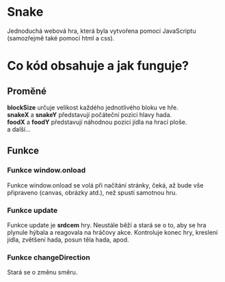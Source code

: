 # Snake
Jednoduchá webová hra, která byla vytvořena pomocí JavaScriptu (samozřejmě také pomocí html a css).
# **Co kód obsahuje a jak funguje?**
## **Proměné**</br>
**blockSize** určuje velikost každého jednotlivého bloku ve hře.</br>
**snakeX** a **snakeY** představují počáteční pozici hlavy hada.</br>
**foodX** a **foodY** představují náhodnou pozici jídla na hrací ploše.</br>
a další...</br>
## **Funkce**</br>
### **Funkce window.onload**
Funkce window.onload se volá při načítání stránky, čeká, až bude vše připraveno (canvas, obrázky atd.), než spustí samotnou hru.</br>
### **Funkce update**
Funkce update je **srdcem** hry.  Neustále běží a stará se o to, aby se hra plynule hýbala a reagovala na hráčovy akce. Kontroluje konec hry, kreslení jídla, zvětšení hada, posun těla hada, apod.
### **Funkce changeDirection**
Stará se o změnu směru.
